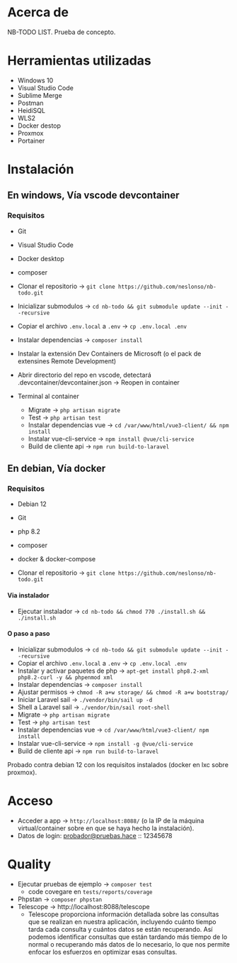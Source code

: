 # Acerca de

NB-TODO LIST. Prueba de concepto.

# Herramientas utilizadas

- Windows 10
- Visual Studio Code
- Sublime Merge
- Postman
- HeidiSQL
- WLS2
- Docker destop
- Proxmox
- Portainer

# Instalación

## En windows, Vía vscode devcontainer

### Requisitos

- Git
- Visual Studio Code
- Docker desktop
- composer

- Clonar el repositorio -> `git clone https://github.com/neslonso/nb-todo.git`
- Inicializar submodulos -> `cd nb-todo && git submodule update --init --recursive`
- Copiar el archivo `.env.local` a `.env` -> `cp .env.local .env`
- Instalar dependencias -> `composer install`
- Instalar la extensión Dev Containers de Microsoft (o el pack de extensines Remote Development)
- Abrir directorio del repo en vscode, detectará .devcontainer/devcontainer.json -> Reopen in container
- Terminal al container
  - Migrate -> `php artisan migrate`
  - Test -> `php artisan test`
  - Instalar dependencias vue -> `cd /var/www/html/vue3-client/ && npm install`
  - Instalar vue-cli-service -> `npm install @vue/cli-service`
  - Build de cliente api -> `npm run build-to-laravel`

## En debian, Vía docker

### Requisitos

- Debian 12
- Git
- php 8.2
- composer
- docker & docker-compose

- Clonar el repositorio -> `git clone https://github.com/neslonso/nb-todo.git`

#### Via instalador

- Ejecutar instalador -> `cd nb-todo && chmod 770 ./install.sh && ./install.sh`

#### O paso a paso

- Inicializar submodulos -> `cd nb-todo && git submodule update --init --recursive`
- Copiar el archivo `.env.local` a `.env` -> `cp .env.local .env`
- Instalar y activar paquetes de php -> `apt-get install php8.2-xml php8.2-curl -y && phpenmod xml`
- Instalar dependencias -> `composer install`
- Ajustar permisos -> `chmod -R a+w storage/ && chmod -R a+w bootstrap/`
- Iniciar Laravel sail -> `./vendor/bin/sail up -d`
- Shell a Laravel sail -> `./vendor/bin/sail root-shell`
- Migrate -> `php artisan migrate`
- Test -> `php artisan test`
- Instalar dependencias vue -> `cd /var/www/html/vue3-client/ npm install`
- Instalar vue-cli-service -> `npm install -g @vue/cli-service`
- Build de cliente api -> `npm run build-to-laravel`

Probado contra debian 12 con los requisitos instalados (docker en lxc sobre proxmox).

# Acceso

- Acceder a app -> `http://localhost:8088/` (o la IP de la máquina virtual/container sobre en que se haya hecho la instalación).
- Datos de login: probador@pruebas.hace :: 12345678

# Quality

- Ejecutar pruebas de ejemplo -> `composer test`
  - code covegare en `tests/reports/coverage`
- Phpstan -> `composer phpstan`
- Telescope -> http://localhost:8088/telescope
  - Telescope proporciona información detallada sobre las consultas que se realizan
  en nuestra aplicación, incluyendo cuánto tiempo tarda cada consulta y cuántos datos
  se están recuperando. Así podemos identificar consultas que están tardando más
  tiempo de lo normal o recuperando más datos de lo necesario, lo que nos permite
  enfocar los esfuerzos en optimizar esas consultas.
